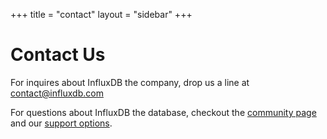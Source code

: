 +++
title = "contact"
layout = "sidebar"
+++
# Contact Us

For inquires about InfluxDB the company, drop us a line at [contact@influxdb.com](mailto:contact@influxdb.com)

For questions about InfluxDB the database, checkout the [community page](community) and our [support options](support).
